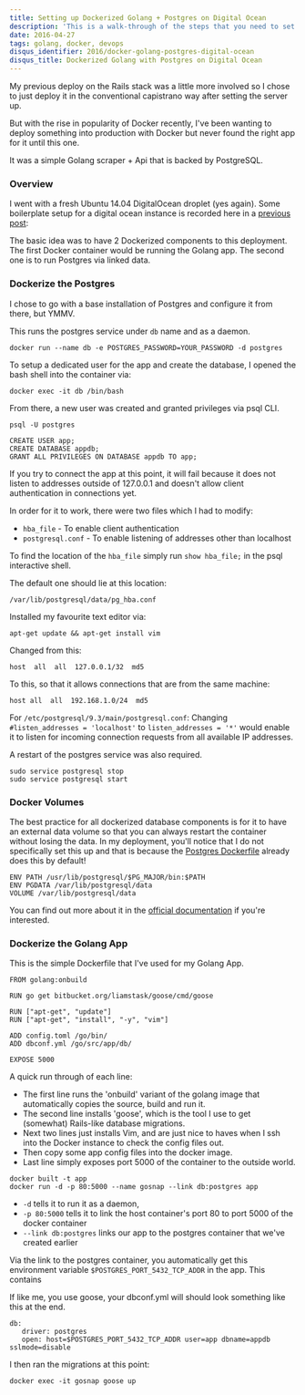 ```yaml
---
title: Setting up Dockerized Golang + Postgres on Digital Ocean
description: 'This is a walk-through of the steps that you need to set up a dockerized Go container with a dockerized database on Digital Ocean'
date: 2016-04-27
tags: golang, docker, devops
disqus_identifier: 2016/docker-golang-postgres-digital-ocean
disqus_title: Dockerized Golang with Postgres on Digital Ocean
---
```


My previous deploy on the Rails stack was a little more involved so I chose to just deploy it in the conventional capistrano way after setting the server up.

But with the rise in popularity of Docker recently, I've been wanting to deploy something into production with Docker but never found the right app for it until this one.

It was a simple Golang scraper + Api that is backed by PostgreSQL.

### Overview

I went with a fresh Ubuntu 14.04 DigitalOcean droplet (yes again). Some boilerplate setup for a digital ocean instance is recorded here in a [previous post](https://aranair.github.io/posts/2016/01/22/capistrano-postgres-rails-rvm-nginx-puma):

The basic idea was to have 2 Dockerized components to this deployment. The first Docker container would be running the Golang app. The second one is to run Postgres via linked data.

### Dockerize the Postgres

I chose to go with a base installation of Postgres and configure it from there, but YMMV.

This runs the postgres service under `db` name and as a daemon.

```
docker run --name db -e POSTGRES_PASSWORD=YOUR_PASSWORD -d postgres
```

To setup a dedicated user for the app and create the database, I opened the bash shell into the container via:

```
docker exec -it db /bin/bash
```

From there, a new user was created and granted privileges via psql CLI.

```
psql -U postgres
```

```
CREATE USER app;
CREATE DATABASE appdb;
GRANT ALL PRIVILEGES ON DATABASE appdb TO app;
```

If you try to connect the app at this point, it will fail because it does not listen to addresses outside of 127.0.0.1 and doesn't allow client authentication in connections yet.

In order for it to work, there were two files which I had to modify:

- `hba_file` - To enable client authentication
- `postgresql.conf` - To enable listening of addresses other than localhost

To find the location of the `hba_file` simply run `show hba_file;` in the psql interactive shell.

The default one should lie at this location:

```
/var/lib/postgresql/data/pg_hba.conf
```

Installed my favourite text editor via:

```
apt-get update && apt-get install vim
```

Changed from this:

```
host  all  all  127.0.0.1/32  md5
```

To this, so that it allows connections that are from the same machine:

```
host all  all  192.168.1.0/24  md5
```

For `/etc/postgresql/9.3/main/postgresql.conf`:  Changing `#listen_addresses = 'localhost'` to `listen_addresses = '*'` would enable it to listen for incoming connection requests from all available IP addresses.

A restart of the postgres service was also required.

```
sudo service postgresql stop
sudo service postgresql start
```

### Docker Volumes

The best practice for all dockerized database components is for it to have an external data volume so that you can always restart the container without losing the data.
In my deployment, you'll notice that I do not specifically set this up and that is because the [Postgres Dockerfile](https://github.com/docker-library/postgres/blob/8e867c8ba0fc8fd347e43ae53ddeba8e67242a53/9.3/Dockerfile) already does this by default!

```
ENV PATH /usr/lib/postgresql/$PG_MAJOR/bin:$PATH
ENV PGDATA /var/lib/postgresql/data
VOLUME /var/lib/postgresql/data
```

You can find out more about it in the [official documentation](https://docs.docker.com/engine/userguide/containers/dockervolumes/) if you're interested.


### Dockerize the Golang App

This is the simple Dockerfile that I've used for my Golang App.

```
FROM golang:onbuild

RUN go get bitbucket.org/liamstask/goose/cmd/goose

RUN ["apt-get", "update"]
RUN ["apt-get", "install", "-y", "vim"]

ADD config.toml /go/bin/
ADD dbconf.yml /go/src/app/db/

EXPOSE 5000
```

A quick run through of each line:

- The first line runs the 'onbuild' variant of the golang image that automatically copies the source, build and run it.
- The second line installs 'goose', which is the tool I use to get (somewhat) Rails-like database migrations.
- Next two lines just installs Vim, and are just nice to haves when I ssh into the Docker instance to check the config files out.
- Then copy some app config files into the docker image.
- Last line simply exposes port 5000 of the container to the outside world.

```
docker built -t app
docker run -d -p 80:5000 --name gosnap --link db:postgres app
```

- `-d` tells it to run it as a daemon,
- `-p 80:5000` tells it to link the host container's port 80 to port 5000 of the docker container
- `--link db:postgres` links our app to the postgres container that we've created earlier

Via the link to the postgres container, you automatically get this environment variable `$POSTGRES_PORT_5432_TCP_ADDR` in the app. This contains

If like me, you use goose, your dbconf.yml will should look something like this at the end.

```
db:
   driver: postgres
   open: host=$POSTGRES_PORT_5432_TCP_ADDR user=app dbname=appdb sslmode=disable
```

I then ran the migrations at this point:

```
docker exec -it gosnap goose up
```
